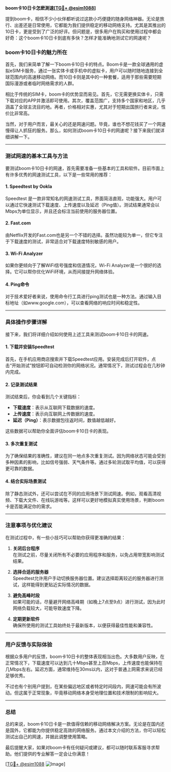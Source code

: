 **boom卡10日卡怎麽測速[[TG💪+ @esim1088](https://t.me/s/esim1088)]**

提到boom卡，相信不少小伙伴都听说过这款小巧便捷的随身网络神器。无论是旅行、出差还是日常使用，它都能为我们提供稳定的移动网络支持。尤其是其推出的10日卡，更是受到了广泛的好评。但问题是，很多用户在购买和使用过程中都会好奇：这个boom卡10日卡到底有多快？怎样才能准确地测试它的网速呢？

### boom卡10日卡的魅力所在

首先，我们来简单了解一下boom卡10日卡的特点。Boom卡是一款全球通用的虚拟eSIM卡服务，通过一张实体卡或手机中的虚拟卡，用户可以随时随地连接到全球范围内的高速移动网络。而10日卡则是其中的一种套餐，适用于那些需要短期国际漫游或者临时网络需求的人群。

相比于传统的SIM卡，boom卡的优势显而易见。首先，它无需更换实体卡，只需下载对应的APP并激活即可使用。其次，覆盖范围广，支持多个国家和地区，几乎涵盖了全球主流目的地。再者，价格相对实惠，尤其对于短期出国旅行者来说，性价比非常高。

当然，对于用户而言，最关心的还是网速问题。毕竟，谁也不想花钱买了一个网速慢得让人抓狂的服务。那么，如何测试boom卡10日卡的网速呢？接下来我们就详细讲解一下。

---

### 测试网速的基本工具与方法

要测试boom卡10日卡的网速，首先需要准备一些基本的工具和软件。目前市面上有许多优秀的网速测试工具，以下是一些常用的推荐：

#### 1. Speedtest by Ookla
Speedtest 是一款非常知名的网速测试工具，界面简洁直观，功能强大。用户可以通过它快速测试下载速度、上传速度以及延迟（Ping值）。测试结果通常会以Mbps为单位显示，并且还会标注当前使用的服务器位置。

#### 2. Fast.com
由Netflix开发的Fast.com也是另一个不错的选择。虽然功能较为单一，但它专注于下载速度的测试，非常适合对下载速度特别敏感的用户。

#### 3. Wi-Fi Analyzer
如果你更倾向于了解WiFi信号强度和信道情况，Wi-Fi Analyzer是一个很好的选择。它可以帮你优化WiFi环境，从而间接提升网络体验。

#### 4. Ping命令
对于技术爱好者来说，使用命令行工具进行ping测试也是一种方法。通过输入目标地址（如www.google.com），可以查看网络的响应时间和稳定性。

---

### 具体操作步骤详解

接下来，我们将详细介绍如何使用上述工具来测试boom卡10日卡的网速。

#### 1. 下载并安装Speedtest
首先，在手机应用商店搜索并下载Speedtest应用。安装完成后打开软件，点击“开始测试”按钮即可自动检测你的网络状况。通常情况下，测试过程会在几秒钟内完成。

#### 2. 记录测试结果
测试结束后，你会看到几个关键指标：
- **下载速度**：表示从互联网下载数据的速度。
- **上传速度**：表示向互联网上传数据的速度。
- **延迟（Ping）**：表示数据包往返时间，数值越低越好。

这些数据可以帮助你全面评估boom卡10日卡的表现。

#### 3. 多次重复测试
为了确保结果的准确性，建议在同一地点多次重复测试。因为网络状态可能会受到多种因素的影响，比如信号强弱、天气条件等。通过多轮测试取平均值，可以获得更可靠的数据。

#### 4. 结合实际场景测试
除了静态测试外，还可以尝试在不同的应用场景下测试网速。例如，观看高清视频、下载大文件、在线玩游戏等。这样可以更好地模拟真实使用场景，判断boom卡是否能满足你的需求。

---

### 注意事项与优化建议

在测试过程中，有一些小技巧可以帮助你获得更准确的结果：

1. **关闭后台程序**  
   在测试之前，尽量关闭所有不必要的应用程序和服务，以免占用带宽影响测试结果。

2. **选择合适的服务器**  
   Speedtest允许用户手动切换服务器位置。建议选择距离较近的服务器进行测试，这样能得到更贴近实际情况的数据。

3. **避免高峰时段**  
   如果可能的话，尽量避开网络高峰期（如晚上7点至9点）进行测试，因为此时网络负载较大，可能导致速度下降。

4. **定期更新软件**  
   确保所使用的测试工具始终处于最新版本，以便获得最佳性能和兼容性。

---

### 用户反馈与实际体验

根据众多用户的反馈，boom卡10日卡的整体表现相当出色。大多数用户反映，在正常情况下，下载速度可以达到几十Mbps甚至上百Mbps，上传速度也能保持在几Mbps左右。延迟方面，通常维持在30ms以内，这对于普通上网需求来说已经足够优秀。

不过也有个别用户提到，在某些偏远地区或者特定时间段内，网速可能会有所波动。但这属于正常现象，毕竟移动网络本身受地理位置和技术限制的影响较大。

---

### 总结

总的来说，boom卡10日卡是一款值得信赖的移动网络解决方案。无论是在国内还是国外，它都能为你提供稳定高效的网络服务。通过本文介绍的方法，你可以轻松测试出自己的网速，并据此调整使用策略。

最后提醒大家，如果对boom卡有任何疑问或建议，都可以随时联系客服寻求帮助。他们提供的专业解答一定会让你满意！

[[TG💪+ @esim1088](https://t.me/s/esim1088) ![Image](https://i.postimg.cc/4NQfJmqS/Snipaste-2025-05-13-00-14-12.png)]